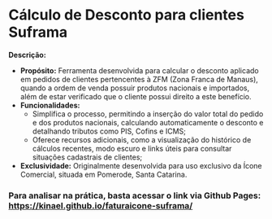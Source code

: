 # Cálculo de Desconto para clientes Suframa

**Descrição:**
- **Propósito:** Ferramenta desenvolvida para calcular o desconto aplicado em pedidos de clientes pertencentes à ZFM (Zona Franca de Manaus), quando a ordem de venda possuir produtos nacionais e importados, além de estar verificado que o cliente possui direito a este benefício.
- **Funcionalidades:** 
  - Simplifica o processo, permitindo a inserção do valor total do pedido e dos produtos nacionais, calculando automaticamente o desconto e detalhando tributos como PIS, Cofins e ICMS;
  - Oferece recursos adicionais, como a visualização do histórico de cálculos recentes, modo escuro e links úteis para consultar situações cadastrais de clientes;
- **Exclusividade:** Originalmente desenvolvida para uso exclusivo da Ícone Comercial, situada em Pomerode, Santa Catarina.

### Para analisar na prática, basta acessar o link via Github Pages: https://kinael.github.io/faturaicone-suframa/
